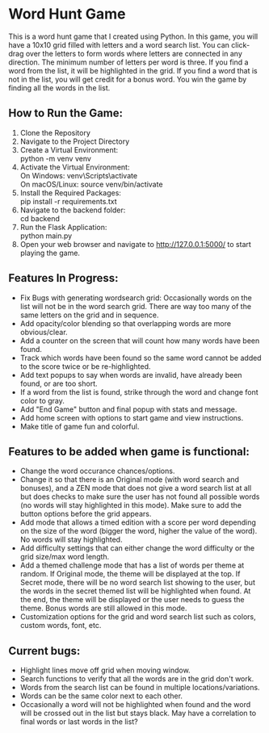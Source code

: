 # Word Hunt Game
This is a word hunt game that I created using Python.
In this game, you will have a 10x10 grid filled with letters and a word search list.
You can click-drag over the letters to form words where letters are connected in any direction.
The minimum number of letters per word is three.
If you find a word from the list, it will be highlighted in the grid.
If you find a word that is not in the list, you will get credit for a bonus word.
You win the game by finding all the words in the list.

## How to Run the Game:
1. Clone the Repository
2. Navigate to the Project Directory
3. Create a Virtual Environment:     
    python -m venv venv
4. Activate the Virtual Environment:     
    On Windows: venv\Scripts\activate     
    On macOS/Linux: source venv/bin/activate
5. Install the Required Packages:     
    pip install -r requirements.txt 
7. Navigate to the backend folder:     
    cd backend 
9. Run the Flask Application:     
    python main.py 
11. Open your web browser and navigate to http://127.0.0.1:5000/ to start playing the game.

## Features In Progress:
- Fix Bugs with generating wordsearch grid: Occasionally words on the list will not be in the word search grid. There are way too many of the same letters on the grid and in sequence.
- Add opacity/color blending so that overlapping words are more obvious/clear.
- Add a counter on the screen that will count how many words have been found.
- Track which words have been found so the same word cannot be added to the score twice or be re-highlighted.
- Add text popups to say when words are invalid, have already been found, or are too short.
- If a word from the list is found, strike through the word and change font color to gray.
- Add "End Game" button and final popup with stats and message.
- Add home screen with options to start game and view instructions.
- Make title of game fun and colorful.

## Features to be added when game is functional:
- Change the word occurance chances/options.
- Change it so that there is an Original mode (with word search and bonuses), and a ZEN mode that does not give a word search list at all but does checks to make sure the user has not found all possible words (no words will stay highlighted in this mode). Make sure to add the button options before the grid appears.
- Add mode that allows a timed edition with a score per word depending on the size of the word (bigger the word, higher the value of the word). No words will stay highlighted.
- Add difficulty settings that can either change the word difficulty or the grid size/max word length.
- Add a themed challenge mode that has a list of words per theme at random. If Original mode, the theme will be displayed at the top. If Secret mode, there will be no word search list showing to the user, but the words in the secret themed list will be highlighted when found. At the end, the theme will be displayed or the user needs to guess the theme. Bonus words are still allowed in this mode. 
- Customization options for the grid and word search list such as colors, custom words, font, etc.

## Current bugs:
- Highlight lines move off grid when moving window.
- Search functions to verify that all the words are in the grid don't work.
- Words from the search list can be found in multiple locations/variations.
- Words can be the same color next to each other.
- Occasionally a word will not be highlighted when found and the word will be crossed out in the list but stays black. May have a correlation to final words or last words in the list?
